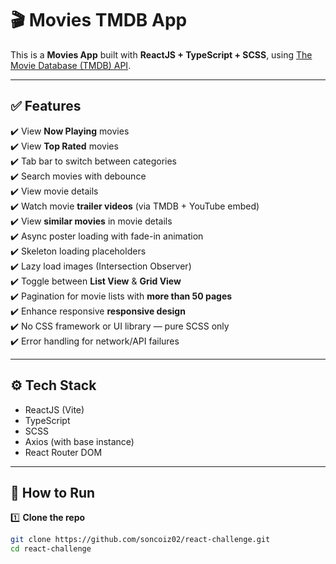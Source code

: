 # 🎬 Movies TMDB App

This is a **Movies App** built with **ReactJS + TypeScript + SCSS**, using [The Movie Database (TMDB) API](https://www.themoviedb.org/documentation/api).

---

## ✅ Features

✔️ View **Now Playing** movies  
✔️ View **Top Rated** movies  
✔️ Tab bar to switch between categories  
✔️ Search movies with debounce  
✔️ View movie details  
✔️ Watch movie **trailer videos** (via TMDB + YouTube embed)  
✔️ View **similar movies** in movie details  
✔️ Async poster loading with fade-in animation  
✔️ Skeleton loading placeholders  
✔️ Lazy load images (Intersection Observer)  
✔️ Toggle between **List View** & **Grid View**  
✔️ Pagination for movie lists with **more than 50 pages**  
✔️ Enhance responsive **responsive design**  
✔️ No CSS framework or UI library — pure SCSS only  
✔️ Error handling for network/API failures

---

## ⚙️ Tech Stack

- ReactJS (Vite)
- TypeScript
- SCSS
- Axios (with base instance)
- React Router DOM

---

## 🚀 How to Run

1️⃣ **Clone the repo**

```bash
git clone https://github.com/soncoiz02/react-challenge.git
cd react-challenge
```
